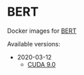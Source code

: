 # BERT

Docker images for [BERT](https://github.com/google-research/bert)

Available versions:

* 2020-03-12
  * [CUDA 9.0](20200312_cuda9.0)

